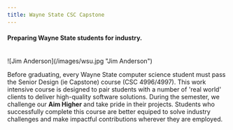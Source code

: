 ```yaml
---
title: Wayne State CSC Capstone
---
```


#### Preparing Wayne State students for industry.
<br/>
![Jim Anderson](/images/wsu.jpg "Jim Anderson")

Before graduating, every Wayne State computer science student must pass
the Senior Design (ie Capstone) course (CSC 4996/4997). This work intensive course is designed
to pair students with a number of 'real world' clients to deliver high-quality
software solutions. During the semester, we challenge our **Aim Higher** and take pride in
their projects. Students who successfully complete this course are better 
equiped to solve industry challenges and make impactful contributions
wherever they are employed.